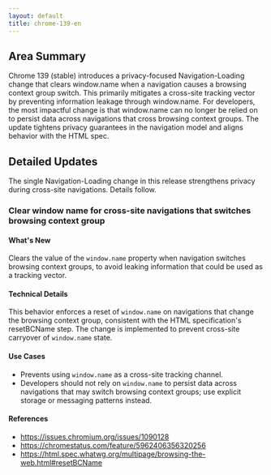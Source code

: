 ```yaml
---
layout: default
title: chrome-139-en
---
```


## Area Summary

Chrome 139 (stable) introduces a privacy-focused Navigation-Loading change that clears window.name when a navigation causes a browsing context group switch. This primarily mitigates a cross-site tracking vector by preventing information leakage through window.name. For developers, the most impactful change is that window.name can no longer be relied on to persist data across navigations that cross browsing context groups. The update tightens privacy guarantees in the navigation model and aligns behavior with the HTML spec.

## Detailed Updates

The single Navigation-Loading change in this release strengthens privacy during cross-site navigations. Details follow.

### Clear window name for cross-site navigations that switches browsing context group

#### What's New
Clears the value of the `window.name` property when navigation switches browsing context groups, to avoid leaking information that could be used as a tracking vector.

#### Technical Details
This behavior enforces a reset of `window.name` on navigations that change the browsing context group, consistent with the HTML specification's resetBCName step. The change is implemented to prevent cross-site carryover of `window.name` state.

#### Use Cases
- Prevents using `window.name` as a cross-site tracking channel.
- Developers should not rely on `window.name` to persist data across navigations that may switch browsing context groups; use explicit storage or messaging patterns instead.

#### References
- https://issues.chromium.org/issues/1090128
- https://chromestatus.com/feature/5962406356320256
- https://html.spec.whatwg.org/multipage/browsing-the-web.html#resetBCName
